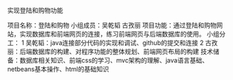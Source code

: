 实现登陆和购物功能

项目名称：登陆和购物
小组成员：吴乾韬 古孜丽
项目功能：通过登陆和购物网站，实现数据库和前端网页的连接，练习前端网页与后端数据库的使用。
小组分工：
1 吴乾韬：java连接部分代码的实现和调试、github的提交和连接
2 古孜丽：后端数据库的构建、对程序功能的整体规划、前端网页布局的构建
技术储备：数据库相关知识、前端css的学习、mvc架构的理解、java语言基础、netbeans基本操作、html的基础知识
